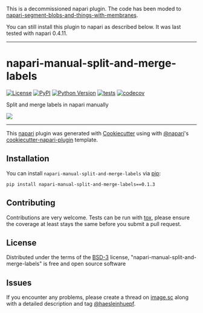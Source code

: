 This is a decommissioned napari plugin. The code has been moded to [napari-segment-blobs-and-things-with-membranes](https://github.com/haesleinhuepf/napari-segment-blobs-and-things-with-membranes).

You can still install this plugin to napari as described below. It was last tested with napari 0.4.11.

---

# napari-manual-split-and-merge-labels

[![License](https://img.shields.io/pypi/l/napari-manual-split-and-merge-labels.svg?color=green)](https://github.com/haesleinhuepf/napari-manual-split-and-merge-labels/raw/master/LICENSE)
[![PyPI](https://img.shields.io/pypi/v/napari-manual-split-and-merge-labels.svg?color=green)](https://pypi.org/project/napari-manual-split-and-merge-labels)
[![Python Version](https://img.shields.io/pypi/pyversions/napari-manual-split-and-merge-labels.svg?color=green)](https://python.org)
[![tests](https://github.com/haesleinhuepf/napari-manual-split-and-merge-labels/workflows/tests/badge.svg)](https://github.com/haesleinhuepf/napari-manual-split-and-merge-labels/actions)
[![codecov](https://codecov.io/gh/haesleinhuepf/napari-manual-split-and-merge-labels/branch/master/graph/badge.svg)](https://codecov.io/gh/haesleinhuepf/napari-manual-split-and-merge-labels)

Split and merge labels in napari manually

![](https://github.com/haesleinhuepf/napari-manual-split-and-merge-labels/raw/main/docs/images/split_and_merge_demo.gif)

----------------------------------

This [napari] plugin was generated with [Cookiecutter] using with [@napari]'s [cookiecutter-napari-plugin] template.

## Installation

You can install `napari-manual-split-and-merge-labels` via [pip]:

    pip install napari-manual-split-and-merge-labels==0.1.3

## Contributing

Contributions are very welcome. Tests can be run with [tox], please ensure
the coverage at least stays the same before you submit a pull request.

## License

Distributed under the terms of the [BSD-3] license,
"napari-manual-split-and-merge-labels" is free and open source software

## Issues

If you encounter any problems, please create a thread on [image.sc] along with a detailed description and tag [@haesleinhuepf].

[napari]: https://github.com/napari/napari
[Cookiecutter]: https://github.com/audreyr/cookiecutter
[@napari]: https://github.com/napari
[MIT]: http://opensource.org/licenses/MIT
[BSD-3]: http://opensource.org/licenses/BSD-3-Clause
[GNU GPL v3.0]: http://www.gnu.org/licenses/gpl-3.0.txt
[GNU LGPL v3.0]: http://www.gnu.org/licenses/lgpl-3.0.txt
[Apache Software License 2.0]: http://www.apache.org/licenses/LICENSE-2.0
[Mozilla Public License 2.0]: https://www.mozilla.org/media/MPL/2.0/index.txt
[cookiecutter-napari-plugin]: https://github.com/napari/cookiecutter-napari-plugin
[file an issue]: https://github.com/haesleinhuepf/napari-manual-split-and-merge-labels/issues
[napari]: https://github.com/napari/napari
[tox]: https://tox.readthedocs.io/en/latest/
[pip]: https://pypi.org/project/pip/
[PyPI]: https://pypi.org/
[image.sc]: https://image.sc
[@haesleinhuepf]: https://twitter.com/haesleinhuepf

